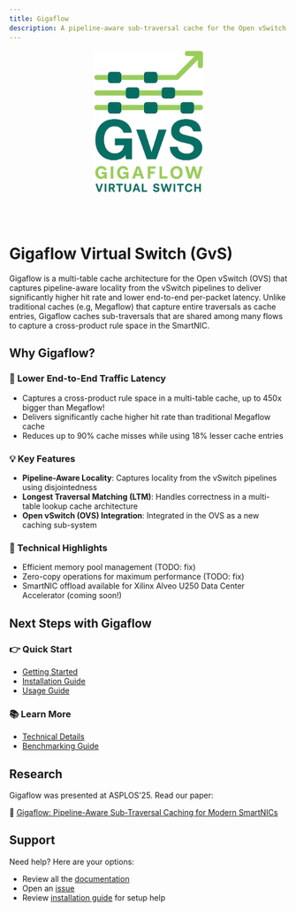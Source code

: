 ```yaml
---
title: Gigaflow
description: A pipeline-aware sub-traversal cache for the Open vSwitch
---
```


<div style="text-align: center; padding: 0px 0px 50px 0px;">
  <img src="assets/gf-icon-transparent-small.png" style="width: 200px;"/>
</div>

<!-- ![Alt text](figures/gigaflow.png) -->

# Gigaflow Virtual Switch (GvS)
Gigaflow is a multi-table cache architecture for the Open vSwitch (OVS) that captures pipeline-aware locality from the vSwitch pipelines to deliver significantly higher hit rate and lower end-to-end per-packet latency.
Unlike traditional caches (e.g, Megaflow) that capture entire traversals as cache entries, Gigaflow caches sub-traversals that are shared among many flows to capture a cross-product rule space in the SmartNIC.

## Why Gigaflow?

### 🚀 Lower End-to-End Traffic Latency

* Captures a cross-product rule space in a multi-table cache, up to 450x bigger than Megaflow!
* Delivers significantly cache higher hit rate than traditional Megaflow cache
* Reduces up to 90% cache misses while using 18% lesser cache entries

### 💡 Key Features

* **Pipeline-Aware Locality**: Captures locality from the vSwitch pipelines using disjointedness
* **Longest Traversal Matching (LTM)**: Handles correctness in a multi-table lookup cache architecture 
* **Open vSwitch (OVS) Integration**: Integrated in the OVS as a new caching sub-system

### 🔧 Technical Highlights

* Efficient memory pool management (TODO: fix)
* Zero-copy operations for maximum performance (TODO: fix)
* SmartNIC offload available for Xilinx Alveo U250 Data Center Accelerator (coming soon!)

## Next Steps with Gigaflow

### 👉 Quick Start

* [Getting Started](getting-started.md)
* [Installation Guide](installation.md)
* [Usage Guide](usage.md)

### 📚 Learn More

* [Technical Details](technical-details.md)
* [Benchmarking Guide](benchmarks.md)

## Research

Gigaflow was presented at ASPLOS'25. Read our paper:

📄 [Gigaflow: Pipeline-Aware Sub-Traversal Caching for Modern SmartNICs](https://dl.acm.org/doi/10.1145/3676641.3716000)

## Support

Need help? Here are your options:

* Review all the [documentation](https://gigaflow-vswitch.github.io/)
* Open an [issue](https://github.com/gigaflow-vswitch/Gigaflow-Artifact-ASPLOS2025/issues)
* Review [installation guide](installation.md) for setup help